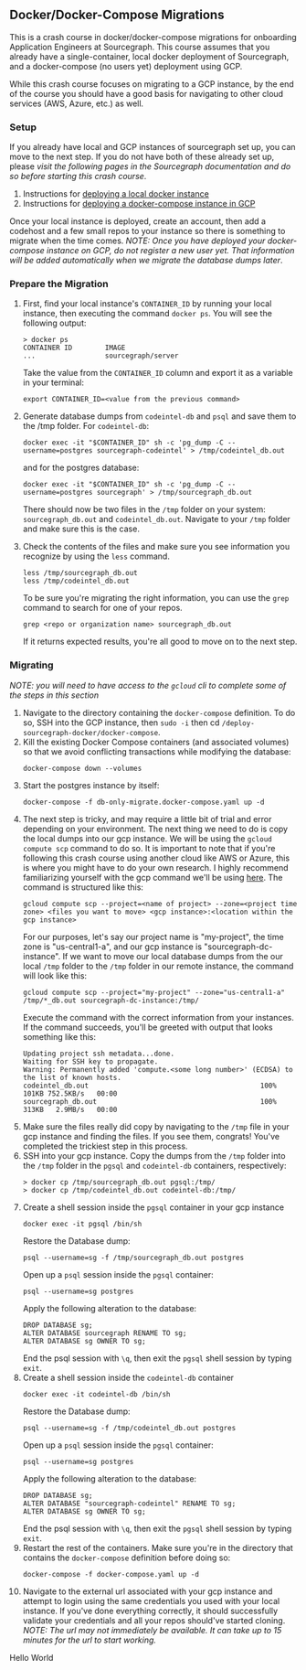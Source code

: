 ## Docker/Docker-Compose Migrations
This is a crash course in docker/docker-compose migrations for onboarding Application Engineers at Sourcegraph. This course assumes that you already have a single-container, local docker deployment of Sourcegraph, and a docker-compose (no users yet) deployment using GCP. 

While this crash course focuses on migrating to a GCP instance, by the end of the course you should have a good basis for navigating to other cloud services (AWS, Azure, etc.) as well.


### Setup 

If you already have local and GCP instances of sourcegraph set up, you can move to the next step. If you do not have both of these already set up, please *visit the following pages in the Sourcegraph documentation and do so before starting this crash course*.

1. Instructions for [deploying a local docker instance](https://docs.sourcegraph.com/admin/install/docker)
2. Instructions for [deploying a docker-compose instance in GCP](https://docs.sourcegraph.com/admin/install/docker-compose/google_cloud)

Once your local instance is deployed, create an account, then add a codehost and a few small repos to your instance so there is something to migrate when the time comes. *NOTE: Once you have deployed your docker-compose instance on GCP, do not register a new user yet. That information will be added automatically when we migrate the database dumps later*.


### Prepare the Migration

1. First, find your local instance's `CONTAINER_ID` by running your local instance, then executing the command `docker ps`. You will see the following output:
    ```
    > docker ps
    CONTAINER ID        IMAGE
    ...                 sourcegraph/server
    ```
    Take the value from the `CONTAINER_ID` column and export it as a variable in your terminal:
    ```
    export CONTAINER_ID=<value from the previous command>
    ```

2. Generate database dumps from `codeintel-db` and `psql` and save them to the /tmp folder. For `codeintel-db`:
    ```
    docker exec -it "$CONTAINER_ID" sh -c 'pg_dump -C --username=postgres sourcegraph-codeintel' > /tmp/codeintel_db.out
    ```
    and for the postgres database:
    ```
    docker exec -it "$CONTAINER_ID" sh -c 'pg_dump -C --username=postgres sourcegraph' > /tmp/sourcegraph_db.out
    ```
    There should now be two files in the `/tmp` folder on your system: `sourcegraph_db.out` and `codeintel_db.out`. Navigate to your `/tmp` folder and make sure this is the case.
	
3. Check the contents of the files and make sure you see information you recognize by using the `less` command.
	```
	less /tmp/sourcegraph_db.out
	less /tmp/codeintel_db.out
	```
	To be sure you're migrating the right information, you can use the `grep` command to search for one of your repos.
	```
	grep <repo or organization name> sourcegraph_db.out
	```
	If it returns expected results, you're all good to move on to the next step.
	
	
### Migrating
*NOTE: you will need to have access to the `gcloud` cli to complete some of the steps in this section*

1. Navigate to the directory containing the `docker-compose` definition. To do so, SSH into the GCP instance, then `sudo -i` then cd `/deploy-sourcegraph-docker/docker-compose`.
2. Kill the existing Docker Compose containers (and associated volumes) so that we avoid conflicting transactions while modifying the database:
	```
	docker-compose down --volumes
	```
3. Start the postgres instance by itself:
	```
	docker-compose -f db-only-migrate.docker-compose.yaml up -d
	```
4. The next step is tricky, and may require a little bit of trial and error depending on your environment. The next thing we need to do is copy the local dumps into our gcp instance. We will be using the `gcloud compute scp` command to do so. It is important to note that if you're following this crash course using another cloud like AWS or Azure, this is where you might have to do your own research. I highly recommend familiarizing yourself with the gcp command we'll be using [here](https://cloud.google.com/sdk/gcloud/reference/compute/scp).
	The command is structured like this:
	```
	gcloud compute scp --project=<name of project> --zone=<project time zone> <files you want to move> <gcp instance>:<location within the gcp instance>
	```
	For our purposes, let's say our project name is "my-project", the time zone is "us-central1-a", and our gcp instance is "sourcegraph-dc-instance". If we want to move our local database dumps from the our local `/tmp` folder to the `/tmp` folder in our remote instance, the command will look like this:
	```
	gcloud compute scp --project="my-project" --zone="us-central1-a" /tmp/*_db.out sourcegraph-dc-instance:/tmp/
	```
	Execute the command with the correct information from your instances. If the command succeeds, you'll be greeted with output that looks something like this:
	```
	Updating project ssh metadata...done.
	Waiting for SSH key to propagate.
	Warning: Permanently added 'compute.<some long number>' (ECDSA) to the list of known hosts.
	codeintel_db.out                                          100%  101KB 752.5KB/s   00:00
	sourcegraph_db.out                                        100%  313KB   2.9MB/s   00:00
	```
5. Make sure the files really did copy by navigating to the `/tmp` file in your gcp instance and finding the files. If you see them, congrats! You've completed the trickiest step in this process.
6. SSH into your gcp instance. Copy the dumps from the `/tmp` folder into the `/tmp` folder in the `pgsql` and `codeintel-db` containers, respectively:
	```
	> docker cp /tmp/sourcegraph_db.out pgsql:/tmp/
	> docker cp /tmp/codeintel_db.out codeintel-db:/tmp/
	```
7. Create a shell session inside the `pgsql` container in your gcp instance
	```
	docker exec -it pgsql /bin/sh
	```
	Restore the Database dump:
	```
	psql --username=sg -f /tmp/sourcegraph_db.out postgres
	```
	Open up a `psql` session inside the `pgsql` container:
	```
	psql --username=sg postgres

	```
	Apply the following alteration to the database:
	```
	DROP DATABASE sg;
	ALTER DATABASE sourcegraph RENAME TO sg;
	ALTER DATABASE sg OWNER TO sg;
	```
	End the psql session with `\q`, then exit the `pgsql` shell session by typing `exit`.
8. Create a shell session inside the `codeintel-db` container
	```
	docker exec -it codeintel-db /bin/sh
	```
	Restore the Database dump:
	```
	psql --username=sg -f /tmp/codeintel_db.out postgres
	```
	Open up a `psql` session inside the `pgsql` container:
	```
	psql --username=sg postgres

	```
	Apply the following alteration to the database:
	```
	DROP DATABASE sg;
	ALTER DATABASE "sourcegraph-codeintel" RENAME TO sg;
	ALTER DATABASE sg OWNER TO sg;
	```
	End the psql session with `\q`, then exit the `pgsql` shell session by typing `exit`.
9. Restart the rest of the containers. Make sure you're in the directory that contains the `docker-compose` definition before doing so:
	```
	docker-compose -f docker-compose.yaml up -d
	```
10. Navigate to the external url associated with your gcp instance and attempt to login using the same credentials you used with your local instance. If you've done everything correctly, it should successfully validate your credentials and all your repos should've started cloning. *NOTE: The url may not immediately be available. It can take up to 15 minutes for the url to start working.* 

Hello World
